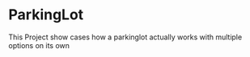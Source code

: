 # ParkingLot

This Project show cases how a parkinglot actually works with multiple options on its own

